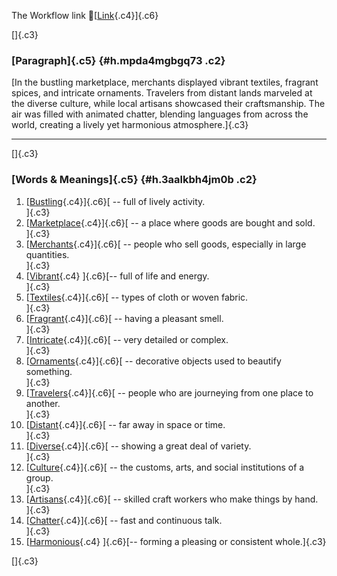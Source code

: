 The Workflow link
👏[[Link](https://www.google.com/url?q=http://www.google.com&sa=D&source=editors&ust=1755819761328440&usg=AOvVaw19aOGQqkzv3QCemfSbuMgK){.c4}]{.c6}

[]{.c3}

### [Paragraph]{.c5} {#h.mpda4mgbgq73 .c2}

[In the bustling marketplace, merchants displayed vibrant textiles,
fragrant spices, and intricate ornaments. Travelers from distant lands
marveled at the diverse culture, while local artisans showcased their
craftsmanship. The air was filled with animated chatter, blending
languages from across the world, creating a lively yet harmonious
atmosphere.]{.c3}

------------------------------------------------------------------------

[]{.c3}

### [Words & Meanings]{.c5} {#h.3aalkbh4jm0b .c2}

1.  [[Bustling](https://www.google.com/url?q=http://www.google.com&sa=D&source=editors&ust=1755819761330491&usg=AOvVaw1f3C2uFUo4BPKZybCErwed){.c4}]{.c6}[ --
    full of lively activity.\
    ]{.c3}
2.  [[Marketplace](https://www.google.com/url?q=http://www.google.com&sa=D&source=editors&ust=1755819761330878&usg=AOvVaw2YfBzcem1sWeu-Wvxpoe7w){.c4}]{.c6}[ --
    a place where goods are bought and sold.\
    ]{.c3}
3.  [[Merchants](https://www.google.com/url?q=http://www.google.com&sa=D&source=editors&ust=1755819761331327&usg=AOvVaw3Mpp9s9nCeytnXWA1n5Ggl){.c4}]{.c6}[ --
    people who sell goods, especially in large quantities.\
    ]{.c3}
4.  [[Vibrant](https://www.google.com/url?q=http://www.google.com&sa=D&source=editors&ust=1755819761331770&usg=AOvVaw2bblgcVX7OC4-G-wMtbUAn){.c4}
    ]{.c6}[-- full of life and energy.\
    ]{.c3}
5.  [[Textiles](https://www.google.com/url?q=http://www.google.com&sa=D&source=editors&ust=1755819761332104&usg=AOvVaw0NcRj9uNsu2eqvjN4gI1Qs){.c4}]{.c6}[ --
    types of cloth or woven fabric.\
    ]{.c3}
6.  [[Fragrant](https://www.google.com/url?q=http://www.google.com&sa=D&source=editors&ust=1755819761332465&usg=AOvVaw2maL1opFlsQt1vvocMHyQS){.c4}]{.c6}[ --
    having a pleasant smell.\
    ]{.c3}
7.  [[Intricate](https://www.google.com/url?q=http://www.google.com&sa=D&source=editors&ust=1755819761332789&usg=AOvVaw3rSfdM6ziDaOHqdxGDwaoB){.c4}]{.c6}[ --
    very detailed or complex.\
    ]{.c3}
8.  [[Ornaments](https://www.google.com/url?q=http://www.google.com&sa=D&source=editors&ust=1755819761333114&usg=AOvVaw25Nn3TQ1UOEgywq53I0mod){.c4}]{.c6}[ --
    decorative objects used to beautify something.\
    ]{.c3}
9.  [[Travelers](https://www.google.com/url?q=http://www.google.com&sa=D&source=editors&ust=1755819761333599&usg=AOvVaw21cwdxSa9-6S2H08O4EpeZ){.c4}]{.c6}[ --
    people who are journeying from one place to another.\
    ]{.c3}
10. [[Distant](https://www.google.com/url?q=http://www.google.com&sa=D&source=editors&ust=1755819761334018&usg=AOvVaw00G_88ybAQ1J1n76v0G0mR){.c4}]{.c6}[ --
    far away in space or time.\
    ]{.c3}
11. [[Diverse](https://www.google.com/url?q=http://www.google.com&sa=D&source=editors&ust=1755819761334321&usg=AOvVaw0omNaOH_Zxo_aWWGdXmNA9){.c4}]{.c6}[ --
    showing a great deal of variety.\
    ]{.c3}
12. [[Culture](https://www.google.com/url?q=http://www.google.com&sa=D&source=editors&ust=1755819761334631&usg=AOvVaw2dlxBl-8lN2inuqYeid6yz){.c4}]{.c6}[ --
    the customs, arts, and social institutions of a group.\
    ]{.c3}
13. [[Artisans](https://www.google.com/url?q=http://www.google.com&sa=D&source=editors&ust=1755819761335039&usg=AOvVaw22_DlXSg9mMHF1VyQMBkuz){.c4}]{.c6}[ --
    skilled craft workers who make things by hand.\
    ]{.c3}
14. [[Chatter](https://www.google.com/url?q=http://www.google.com&sa=D&source=editors&ust=1755819761335412&usg=AOvVaw0KIDO_DHgekHvA-RDZmrgX){.c4}]{.c6}[ --
    fast and continuous talk.\
    ]{.c3}
15. [[Harmonious](https://www.google.com/url?q=http://www.google.com&sa=D&source=editors&ust=1755819761335751&usg=AOvVaw3ZJMGr5qMYBpl3agoNK98V){.c4}
    ]{.c6}[-- forming a pleasing or consistent whole.]{.c3}

[]{.c3}
